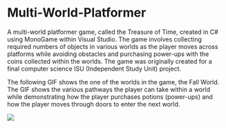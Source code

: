# Multi-World-Platformer
A multi-world platformer game, called the Treasure of Time, created in C# using MonoGame within Visual Studio. The game involves collecting required numbers of objects in various worlds as the player moves across platforms while avoiding obstacles and purchasing power-ups with the coins collected within the worlds. The game was originally created for a final computer science ISU (Independent Study Unit) project.

The following GIF shows the one of the worlds in the game, the Fall World. The GIF shows the various pathways the player can take within a world while demonstrating how the player purchases potions (power-ups) and how the player moves through doors to enter the next world.

![](FallWorld.gif)

